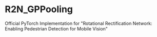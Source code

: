# R2N_GPPooling
Official PyTorch Implementation for "Rotational Rectification Network: Enabling Pedestrian Detection for Mobile Vision"
